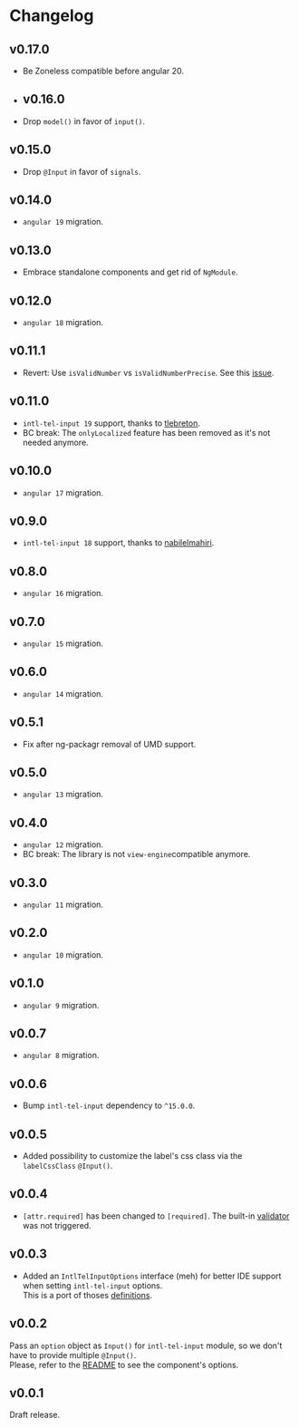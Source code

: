 # Changelog

## v0.17.0
- Be Zoneless compatible before angular 20.
 
- ## v0.16.0

- Drop `model()` in favor of `input()`.

## v0.15.0

- Drop `@Input` in favor of `signals`.

## v0.14.0

- `angular 19` migration.

## v0.13.0

- Embrace standalone components and get rid of `NgModule`.

## v0.12.0

- `angular 18` migration.
 
## v0.11.1

- Revert: Use `isValidNumber` vs `isValidNumberPrecise`. See this [issue](https://github.com/mpalourdio/intl-tel-input-ng/issues/50).

## v0.11.0

- `intl-tel-input 19`  support, thanks to [tlebreton](https://github.com/tlebreton).
- BC break: The `onlyLocalized` feature has been removed as it's not needed anymore.

## v0.10.0

- `angular 17` migration.

## v0.9.0

- `intl-tel-input 18` support, thanks to [nabilelmahiri](https://github.com/nabilelmahiri).
 
## v0.8.0

- `angular 16` migration.

## v0.7.0

- `angular 15` migration.
 
## v0.6.0

- `angular 14` migration.

## v0.5.1

- Fix after ng-packagr removal of UMD support.

## v0.5.0

- `angular 13` migration.

## v0.4.0

- `angular 12` migration.
- BC break: The library is not `view-engine`compatible anymore.

## v0.3.0

- `angular 11` migration.

## v0.2.0

- `angular 10` migration.

## v0.1.0

- `angular 9` migration.

## v0.0.7

- `angular 8` migration.

## v0.0.6

- Bump `intl-tel-input` dependency to `^15.0.0`.

## v0.0.5

- Added possibility to customize the label's css class via the `labelCssClass` `@Input()`.

## v0.0.4

- `[attr.required]` has been changed to `[required]`. The built-in [validator](https://angular.io/api/forms/RequiredValidator) was not triggered.

## v0.0.3

- Added an `IntlTelInputOptions` interface (meh) for better IDE support when setting `intl-tel-input` options.  
This is a port of thoses [definitions](https://github.com/DefinitelyTyped/DefinitelyTyped/blob/fda699244c8d6de167e57dd6f5e901e617e5a7b5/types/intl-tel-input/index.d.ts).

## v0.0.2

Pass an `option` object as `Input()` for `intl-tel-input` module, so we don't have to provide multiple `@Input()`.  
Please, refer to the [README](README.md#options) to see the component's options.

## v0.0.1

Draft release.
